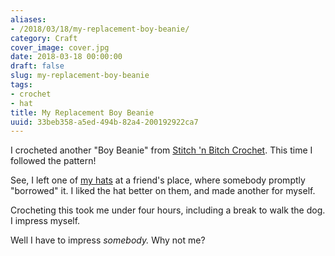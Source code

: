 ```yaml
---
aliases:
- /2018/03/18/my-replacement-boy-beanie/
category: Craft
cover_image: cover.jpg
date: 2018-03-18 00:00:00
draft: false
slug: my-replacement-boy-beanie
tags:
- crochet
- hat
title: My Replacement Boy Beanie
uuid: 33beb358-a5ed-494b-82a4-200192922ca7
---
```


I crocheted another "Boy Beanie" from [Stitch 'n Bitch Crochet][]. This time I followed the pattern!

[Stitch 'N Bitch Crochet]: https://www.goodreads.com/book/show/57512.Stitch_n_Bitch_Crochet
<!--more-->

See, I left one of [my hats][] at a friend's place, where somebody promptly "borrowed" it. I liked the hat
better on them, and made another for myself.

[my hats]: /post/2018/02/a-couple-crochet-hats


Crocheting this took me under four hours, including a break to walk the dog. I impress myself.

Well I have to impress *somebody.* Why not me?